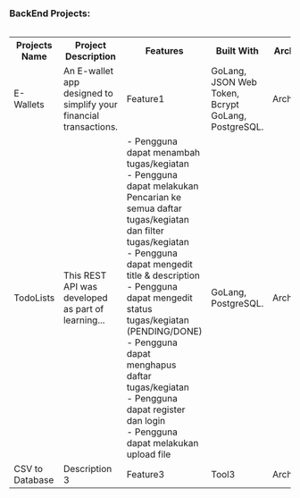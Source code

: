 <summary><h3>BackEnd Projects:</h3></summary>

<div style="overflow-x: auto; width: 100%">
  <table>
    <tr>
      <th style="width: 100%">Projects Name</th>
      <th style="width: 100%">Project Description</th>
      <th style="width: 100%">Features</th>
      <th style="width: 100%">Built With</th>
      <th style="width: 100%">Architecture</th>
      <th style="width: 100%">Source Code</th>
    </tr>
    <tr>
      <td>E-Wallets</td>
      <td>An E-wallet app designed to simplify your financial transactions.</td>
      <td>Feature1</td>
      <td>GoLang, JSON Web Token, Bcrypt GoLang, PostgreSQL.</td>
      <td>Architecture1</td>
      <td>[Link](#)</td>
    </tr>
    <tr>
      <td>TodoLists</td>
      <td>This REST API was developed as part of learning...</td>
      <td>
        - Pengguna dapat menambah tugas/kegiatan<br>
        - Pengguna dapat melakukan Pencarian ke semua daftar tugas/kegiatan dan filter tugas/kegiatan<br>
        - Pengguna dapat mengedit title & description<br>
        - Pengguna dapat mengedit status tugas/kegiatan (PENDING/DONE)<br>
        - Pengguna dapat menghapus daftar tugas/kegiatan<br>
        - Pengguna dapat register dan login<br>
        - Pengguna dapat melakukan upload file
      </td>
      <td>GoLang, PostgreSQL.</td>
      <td>Architecture2</td>
      <td>[Link](#)</td>
    </tr>
    <tr>
      <td>CSV to Database</td>
      <td>Description 3</td>
      <td>Feature3</td>
      <td>Tool3</td>
      <td>Architecture3</td>
      <td>[Link](#)</td>
    </tr>
  </table>
</div>
